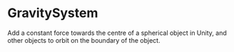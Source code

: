 # GravitySystem
Add a constant force towards the centre of a spherical object in Unity, and other objects to orbit on the boundary of the object.
